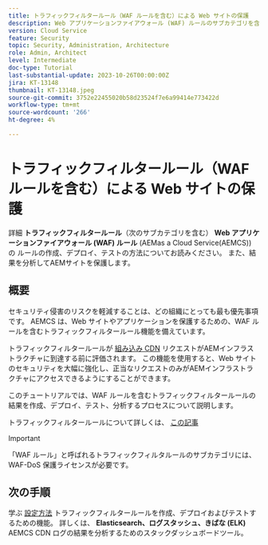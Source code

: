 ```yaml
---
title: トラフィックフィルタールール（WAF ルールを含む）による Web サイトの保護
description: Web アプリケーションファイアウォール (WAF) ルールのサブカテゴリを含む、トラフィックフィルタールールについて説明します。 ルールを作成、デプロイおよびテストする方法。 また、結果を分析してAEMサイトを保護します。
version: Cloud Service
feature: Security
topic: Security, Administration, Architecture
role: Admin, Architect
level: Intermediate
doc-type: Tutorial
last-substantial-update: 2023-10-26T00:00:00Z
jira: KT-13148
thumbnail: KT-13148.jpeg
source-git-commit: 3752e22455020b58d23524f7e6a99414e773422d
workflow-type: tm+mt
source-wordcount: '266'
ht-degree: 4%

---
```



# トラフィックフィルタールール（WAF ルールを含む）による Web サイトの保護

詳細 **トラフィックフィルタールール**（次のサブカテゴリを含む） **Web アプリケーションファイアウォール (WAF) ルール** (AEMas a Cloud Service(AEMCS)) の ルールの作成、デプロイ、テストの方法についてお読みください。 また、結果を分析してAEMサイトを保護します。

## 概要

セキュリティ侵害のリスクを軽減することは、どの組織にとっても最も優先事項です。 AEMCS は、Web サイトやアプリケーションを保護するための、WAF ルールを含むトラフィックフィルタールール機能を備えています。

トラフィックフィルタールールが [組み込み CDN](https://experienceleague.adobe.com/docs/experience-manager-cloud-service/content/implementing/content-delivery/cdn.html?lang=ja) リクエストがAEMインフラストラクチャに到達する前に評価されます。 この機能を使用すると、Web サイトのセキュリティを大幅に強化し、正当なリクエストのみがAEMインフラストラクチャにアクセスできるようにすることができます。

このチュートリアルでは、WAF ルールを含むトラフィックフィルタールールの結果を作成、デプロイ、テスト、分析するプロセスについて説明します。

トラフィックフィルタールールについて詳しくは、 [この記事](https://experienceleague.adobe.com/docs/experience-manager-cloud-service/content/security/traffic-filter-rules-including-waf.html?lang=en)

>[!IMPORTANT]
>
> 「WAF ルール」と呼ばれるトラフィックフィルタルールのサブカテゴリには、WAF-DoS 保護ライセンスが必要です。


## 次の手順

学ぶ [設定方法](./how-to-setup.md) トラフィックフィルタールールを作成、デプロイおよびテストするための機能。 詳しくは、 **Elasticsearch、ログスタッシュ、きばな (ELK)** AEMCS CDN ログの結果を分析するためのスタックダッシュボードツール。



